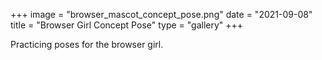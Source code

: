+++
image = "browser_mascot_concept_pose.png"
date = "2021-09-08"
title = "Browser Girl Concept Pose"
type = "gallery"
+++

Practicing poses for the browser girl.